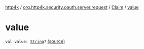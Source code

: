 [http4k](../../index.md) / [org.http4k.security.oauth.server.request](../index.md) / [Claim](index.md) / [value](./value.md)

# value

`val value: `[`String`](https://kotlinlang.org/api/latest/jvm/stdlib/kotlin/-string/index.html)`?` [(source)](https://github.com/http4k/http4k/blob/master/http4k-security-oauth/src/main/kotlin/org/http4k/security/oauth/server/request/RequestObject.kt#L29)